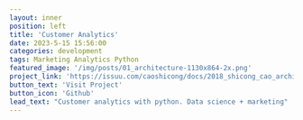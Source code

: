 ```yaml
---
layout: inner
position: left
title: 'Customer Analytics'
date: 2023-5-15 15:56:00
categories: development
tags: Marketing Analytics Python
featured_image: '/img/posts/01_architecture-1130x864-2x.png'
project_link: 'https://issuu.com/caoshicong/docs/2018_shicong_cao_architecture_portf'
button_text: 'Visit Project'
button_icon: 'Github'
lead_text: "Customer analytics with python. Data science + marketing"
---
```


